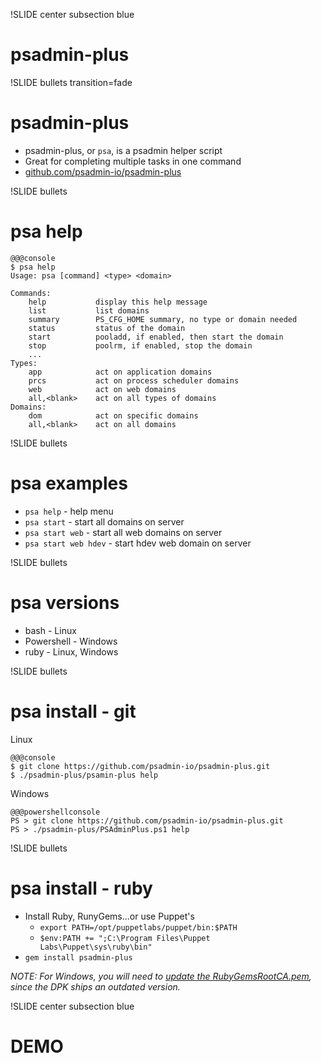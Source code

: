!SLIDE center subsection blue

# psadmin-plus

!SLIDE bullets transition=fade

# psadmin-plus

* psadmin-plus, or  `psa`, is a psadmin helper script
* Great for completing multiple tasks in one command
* [github.com/psadmin-io/psadmin-plus](https://github.com/psadmin-io/psadmin-plus)

!SLIDE bullets

# psa help

    @@@console
    $ psa help
    Usage: psa [command] <type> <domain>
    
    Commands:
        help           display this help message
        list           list domains
        summary        PS_CFG_HOME summary, no type or domain needed
        status         status of the domain
        start          pooladd, if enabled, then start the domain
        stop           poolrm, if enabled, stop the domain
        ...       
    Types:
        app            act on application domains
        prcs           act on process scheduler domains
        web            act on web domains
        all,<blank>    act on all types of domains
    Domains:
        dom            act on specific domains
        all,<blank>    act on all domains

!SLIDE bullets

# psa examples

* `psa help`           - help menu
* `psa start`          - start all domains on server
* `psa start web`      - start all web domains on server
* `psa start web hdev` - start hdev web domain on server

!SLIDE bullets

# psa versions

* bash       - Linux
* Powershell - Windows
* ruby       - Linux, Windows

!SLIDE bullets

# psa install - git

Linux

    @@@console
    $ git clone https://github.com/psadmin-io/psadmin-plus.git
    $ ./psadmin-plus/psamin-plus help

Windows

    @@@powershellconsole
    PS > git clone https://github.com/psadmin-io/psadmin-plus.git
    PS > ./psadmin-plus/PSAdminPlus.ps1 help

!SLIDE bullets

# psa install - ruby

* Install Ruby, RunyGems...or use Puppet's
    * `export PATH=/opt/puppetlabs/puppet/bin:$PATH`
    * `$env:PATH += ";C:\Program Files\Puppet Labs\Puppet\sys\ruby\bin"`
* `gem install psadmin-plus`

*NOTE: For Windows, you will need to [update the RubyGemsRootCA.pem](https://psadmin.io/2016/10/25/encrypt-psft_customizations-yaml-passwords), since the DPK ships an outdated version.*

!SLIDE center subsection blue

# DEMO






